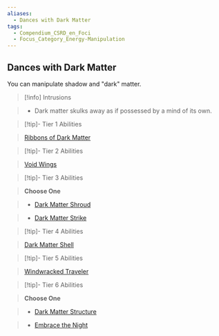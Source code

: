 ```yaml
---
aliases:
  - Dances with Dark Matter
tags:
  - Compendium_CSRD_en_Foci
  - Focus_Category_Energy-Manipulation
---
```

  
    
## Dances with Dark Matter    
You can manipulate shadow and "dark" matter.    
  
>[!info] Intrusions    
>- Dark matter skulks away as if possessed by a mind of its own.    
  
  
>[!tip]- Tier 1 Abilities    
> [Ribbons of Dark Matter](Ribbons-of-Dark-Matter.md)    
  
  
>[!tip]- Tier 2 Abilities    
> [Void Wings](Void-Wings.md)    
  
  
>[!tip]- Tier 3 Abilities    
> **Choose One**    
>- [Dark Matter Shroud](Dark-Matter-Shroud.md)    
>- [Dark Matter Strike](Dark-Matter-Strike.md)    
  
  
>[!tip]- Tier 4 Abilities    
> [Dark Matter Shell](Dark-Matter-Shell.md)    
  
  
>[!tip]- Tier 5 Abilities    
> [Windwracked Traveler](Windwracked-Traveler.md)    
  
  
>[!tip]- Tier 6 Abilities    
> **Choose One**    
>- [Dark Matter Structure](Dark-Matter-Structure.md)    
>- [Embrace the Night](Embrace-the-Night.md)
